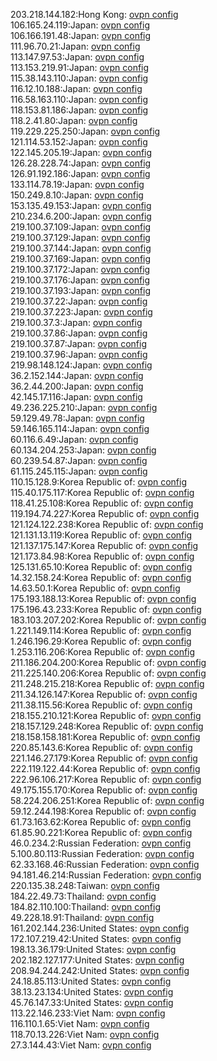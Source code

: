 203.218.144.182:Hong Kong: [ovpn config](vpn/203_218_144_182.ovpn)  
106.165.24.119:Japan: [ovpn config](vpn/106_165_24_119.ovpn)  
106.166.191.48:Japan: [ovpn config](vpn/106_166_191_48.ovpn)  
111.96.70.21:Japan: [ovpn config](vpn/111_96_70_21.ovpn)  
113.147.97.53:Japan: [ovpn config](vpn/113_147_97_53.ovpn)  
113.153.219.91:Japan: [ovpn config](vpn/113_153_219_91.ovpn)  
115.38.143.110:Japan: [ovpn config](vpn/115_38_143_110.ovpn)  
116.12.10.188:Japan: [ovpn config](vpn/116_12_10_188.ovpn)  
116.58.163.110:Japan: [ovpn config](vpn/116_58_163_110.ovpn)  
118.153.81.186:Japan: [ovpn config](vpn/118_153_81_186.ovpn)  
118.2.41.80:Japan: [ovpn config](vpn/118_2_41_80.ovpn)  
119.229.225.250:Japan: [ovpn config](vpn/119_229_225_250.ovpn)  
121.114.53.152:Japan: [ovpn config](vpn/121_114_53_152.ovpn)  
122.145.205.19:Japan: [ovpn config](vpn/122_145_205_19.ovpn)  
126.28.228.74:Japan: [ovpn config](vpn/126_28_228_74.ovpn)  
126.91.192.186:Japan: [ovpn config](vpn/126_91_192_186.ovpn)  
133.114.78.19:Japan: [ovpn config](vpn/133_114_78_19.ovpn)  
150.249.8.10:Japan: [ovpn config](vpn/150_249_8_10.ovpn)  
153.135.49.153:Japan: [ovpn config](vpn/153_135_49_153.ovpn)  
210.234.6.200:Japan: [ovpn config](vpn/210_234_6_200.ovpn)  
219.100.37.109:Japan: [ovpn config](vpn/219_100_37_109.ovpn)  
219.100.37.129:Japan: [ovpn config](vpn/219_100_37_129.ovpn)  
219.100.37.144:Japan: [ovpn config](vpn/219_100_37_144.ovpn)  
219.100.37.169:Japan: [ovpn config](vpn/219_100_37_169.ovpn)  
219.100.37.172:Japan: [ovpn config](vpn/219_100_37_172.ovpn)  
219.100.37.176:Japan: [ovpn config](vpn/219_100_37_176.ovpn)  
219.100.37.193:Japan: [ovpn config](vpn/219_100_37_193.ovpn)  
219.100.37.22:Japan: [ovpn config](vpn/219_100_37_22.ovpn)  
219.100.37.223:Japan: [ovpn config](vpn/219_100_37_223.ovpn)  
219.100.37.3:Japan: [ovpn config](vpn/219_100_37_3.ovpn)  
219.100.37.86:Japan: [ovpn config](vpn/219_100_37_86.ovpn)  
219.100.37.87:Japan: [ovpn config](vpn/219_100_37_87.ovpn)  
219.100.37.96:Japan: [ovpn config](vpn/219_100_37_96.ovpn)  
219.98.148.124:Japan: [ovpn config](vpn/219_98_148_124.ovpn)  
36.2.152.144:Japan: [ovpn config](vpn/36_2_152_144.ovpn)  
36.2.44.200:Japan: [ovpn config](vpn/36_2_44_200.ovpn)  
42.145.17.116:Japan: [ovpn config](vpn/42_145_17_116.ovpn)  
49.236.225.210:Japan: [ovpn config](vpn/49_236_225_210.ovpn)  
59.129.49.78:Japan: [ovpn config](vpn/59_129_49_78.ovpn)  
59.146.165.114:Japan: [ovpn config](vpn/59_146_165_114.ovpn)  
60.116.6.49:Japan: [ovpn config](vpn/60_116_6_49.ovpn)  
60.134.204.253:Japan: [ovpn config](vpn/60_134_204_253.ovpn)  
60.239.54.87:Japan: [ovpn config](vpn/60_239_54_87.ovpn)  
61.115.245.115:Japan: [ovpn config](vpn/61_115_245_115.ovpn)  
110.15.128.9:Korea Republic of: [ovpn config](vpn/110_15_128_9.ovpn)  
115.40.175.117:Korea Republic of: [ovpn config](vpn/115_40_175_117.ovpn)  
118.41.25.108:Korea Republic of: [ovpn config](vpn/118_41_25_108.ovpn)  
119.194.74.227:Korea Republic of: [ovpn config](vpn/119_194_74_227.ovpn)  
121.124.122.238:Korea Republic of: [ovpn config](vpn/121_124_122_238.ovpn)  
121.131.13.119:Korea Republic of: [ovpn config](vpn/121_131_13_119.ovpn)  
121.137.175.147:Korea Republic of: [ovpn config](vpn/121_137_175_147.ovpn)  
121.173.84.98:Korea Republic of: [ovpn config](vpn/121_173_84_98.ovpn)  
125.131.65.10:Korea Republic of: [ovpn config](vpn/125_131_65_10.ovpn)  
14.32.158.24:Korea Republic of: [ovpn config](vpn/14_32_158_24.ovpn)  
14.63.50.1:Korea Republic of: [ovpn config](vpn/14_63_50_1.ovpn)  
175.193.188.13:Korea Republic of: [ovpn config](vpn/175_193_188_13.ovpn)  
175.196.43.233:Korea Republic of: [ovpn config](vpn/175_196_43_233.ovpn)  
183.103.207.202:Korea Republic of: [ovpn config](vpn/183_103_207_202.ovpn)  
1.221.149.114:Korea Republic of: [ovpn config](vpn/1_221_149_114.ovpn)  
1.246.196.29:Korea Republic of: [ovpn config](vpn/1_246_196_29.ovpn)  
1.253.116.206:Korea Republic of: [ovpn config](vpn/1_253_116_206.ovpn)  
211.186.204.200:Korea Republic of: [ovpn config](vpn/211_186_204_200.ovpn)  
211.225.140.206:Korea Republic of: [ovpn config](vpn/211_225_140_206.ovpn)  
211.248.215.218:Korea Republic of: [ovpn config](vpn/211_248_215_218.ovpn)  
211.34.126.147:Korea Republic of: [ovpn config](vpn/211_34_126_147.ovpn)  
211.38.115.56:Korea Republic of: [ovpn config](vpn/211_38_115_56.ovpn)  
218.155.210.121:Korea Republic of: [ovpn config](vpn/218_155_210_121.ovpn)  
218.157.129.248:Korea Republic of: [ovpn config](vpn/218_157_129_248.ovpn)  
218.158.158.181:Korea Republic of: [ovpn config](vpn/218_158_158_181.ovpn)  
220.85.143.6:Korea Republic of: [ovpn config](vpn/220_85_143_6.ovpn)  
221.146.27.179:Korea Republic of: [ovpn config](vpn/221_146_27_179.ovpn)  
222.119.122.44:Korea Republic of: [ovpn config](vpn/222_119_122_44.ovpn)  
222.96.106.217:Korea Republic of: [ovpn config](vpn/222_96_106_217.ovpn)  
49.175.155.170:Korea Republic of: [ovpn config](vpn/49_175_155_170.ovpn)  
58.224.206.251:Korea Republic of: [ovpn config](vpn/58_224_206_251.ovpn)  
59.12.244.198:Korea Republic of: [ovpn config](vpn/59_12_244_198.ovpn)  
61.73.163.62:Korea Republic of: [ovpn config](vpn/61_73_163_62.ovpn)  
61.85.90.221:Korea Republic of: [ovpn config](vpn/61_85_90_221.ovpn)  
46.0.234.2:Russian Federation: [ovpn config](vpn/46_0_234_2.ovpn)  
5.100.80.113:Russian Federation: [ovpn config](vpn/5_100_80_113.ovpn)  
62.33.168.46:Russian Federation: [ovpn config](vpn/62_33_168_46.ovpn)  
94.181.46.214:Russian Federation: [ovpn config](vpn/94_181_46_214.ovpn)  
220.135.38.248:Taiwan: [ovpn config](vpn/220_135_38_248.ovpn)  
184.22.49.73:Thailand: [ovpn config](vpn/184_22_49_73.ovpn)  
184.82.110.100:Thailand: [ovpn config](vpn/184_82_110_100.ovpn)  
49.228.18.91:Thailand: [ovpn config](vpn/49_228_18_91.ovpn)  
161.202.144.236:United States: [ovpn config](vpn/161_202_144_236.ovpn)  
172.107.219.42:United States: [ovpn config](vpn/172_107_219_42.ovpn)  
198.13.36.179:United States: [ovpn config](vpn/198_13_36_179.ovpn)  
202.182.127.177:United States: [ovpn config](vpn/202_182_127_177.ovpn)  
208.94.244.242:United States: [ovpn config](vpn/208_94_244_242.ovpn)  
24.18.85.113:United States: [ovpn config](vpn/24_18_85_113.ovpn)  
38.13.23.134:United States: [ovpn config](vpn/38_13_23_134.ovpn)  
45.76.147.33:United States: [ovpn config](vpn/45_76_147_33.ovpn)  
113.22.146.233:Viet Nam: [ovpn config](vpn/113_22_146_233.ovpn)  
116.110.1.65:Viet Nam: [ovpn config](vpn/116_110_1_65.ovpn)  
118.70.13.226:Viet Nam: [ovpn config](vpn/118_70_13_226.ovpn)  
27.3.144.43:Viet Nam: [ovpn config](vpn/27_3_144_43.ovpn)  
